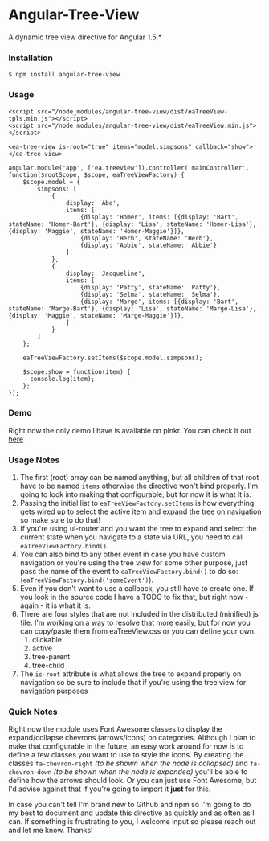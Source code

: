 # Angular-Tree-View
A dynamic tree view directive for Angular 1.5.*

### Installation
```
$ npm install angular-tree-view
```

### Usage
```
<script src="/node_modules/angular-tree-view/dist/eaTreeView-tpls.min.js"></script>
<script src="/node_modules/angular-tree-view/dist/eaTreeView.min.js"></script>

<ea-tree-view is-root="true" items="model.simpsons" callback="show"></ea-tree-view>

angular.module('app', ['ea.treeview']).controller('mainController', function($rootScope, $scope, eaTreeViewFactory) {
    $scope.model = {
        simpsons: [
            {
                display: 'Abe',
                items: [
                    {display: 'Homer', items: [{display: 'Bart', stateName: 'Homer-Bart'}, {display: 'Lisa', stateName: 'Homer-Lisa'}, {display: 'Maggie', stateName: 'Homer-Maggie'}]},
                    {display: 'Herb', stateName: 'Herb'},
                    {display: 'Abbie', stateName: 'Abbie'}
                ]
            },
            {
                display: 'Jacqueline',
                items: [
                    {display: 'Patty', stateName: 'Patty'},
                    {display: 'Selma', stateName: 'Selma'},
                    {display: 'Marge', items: [{display: 'Bart', stateName: 'Marge-Bart'}, {display: 'Lisa', stateName: 'Marge-Lisa'}, {display: 'Maggie', stateName: 'Marge-Maggie'}]},
                ]
            }
        ]
    };
    
    eaTreeViewFactory.setItems($scope.model.simpsons);
    
    $scope.show = function(item) {
      console.log(item);
    };
});
```

### Demo
Right now the only demo I have is available on plnkr.  You can check it out <a href="http://plnkr.co/edit/hR3TiONz3jOqJhsWSizR?p=preview" target="_blank">here</a>

### Usage Notes
1. The first (root) array can be named anything, but all children of that root have to be named `items` otherwise the directive won't bind properly.  I'm going to look into making that configurable, but for now it is what it is.
2. Passing the initial list to `eaTreeViewFactory.setItems` is how everything gets wired up to select the active item and expand the tree on navigation so make sure to do that!
3. If you're using ui-router and you want the tree to expand and select the current state when you navigate to a state via URL, you need to call `eaTreeViewFactory.bind()`.
4. You can also bind to any other event in case you have custom navigation or you're using the tree view for some other purpose, just pass the name of the event to `eaTreeViewFactory.bind()` to do so: (`eaTreeViewFactory.bind('someEvent')`).
5. Even if you don't want to use a callback, you still have to create one.  If you look in the source code I have a TODO to fix that, but right now - again - it is what it is.
6. There are four styles that are not included in the distributed (minified) js file.  I'm working on a way to resolve that more easily, but for now you can copy/paste them from eaTreeView.css or you can define your own.
    1. clickable
    2. active
    3. tree-parent
    4. tree-child
7. The `is-root` attribute is what allows the tree to expand properly on navigation so be sure to include that if you're using the tree view for navigation purposes

### Quick Notes
Right now the module uses Font Awesome classes to display the expand/collapse chevrons (arrows/icons) on categories.  Although I plan to make that configurable in the future, an easy work around for now is to define a few classes you want to use to style the icons.  By creating the classes `fa-chevron-right` *(to be shown when the node is collapsed)* and `fa-chevron-down` *(to be shown when the node is expanded)* you'll be able to define how the arrows should look.  Or you can just use Font Awesome, but I'd advise against that if you're going to import it **just** for this.

In case you can't tell I'm brand new to Github and npm so I'm going to do my best to document and update this directive as quickly and as often as I can.  If something is frustrating to you, I welcome input so please reach out and let me know.  Thanks! 